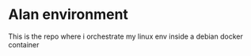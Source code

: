 # Alan environment
This is the repo where i orchestrate my linux env inside a debian docker container
